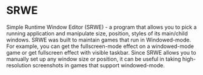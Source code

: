 # SRWE
Simple Runtime Window Editor (SRWE) - a program that allows you to pick a running
application and manipulate size, position, styles of its main/child windows.
SRWE was built to maintain games that run in Windowed-mode. For example,
you can get the fullscreen-mode effect on a windowed-mode game or get fullscreen effect
with visible taskbar.
Since SRWE allows you to manually set up any window size or position, it can be useful
in taking high-resolution screenshots in games that support windowed-mode.
